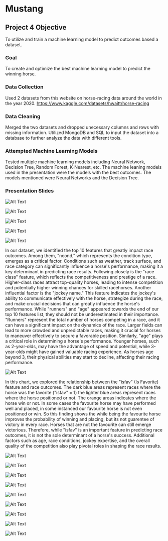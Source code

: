 # Mustang
## Project 4 Objective
To utilize and train a machine learning model to predict outcomes based a dataset.

### Goal
To create and optimize the best machine learning model to predict the winning horse.

### Data Collection
Used 2 datasets from this website on horse-racing data around the world in the year 2020.
https://www.kaggle.com/datasets/hwaitt/horse-racing

### Data Cleaning
Merged the two datasets and dropped unecessary columns and rows with missing information. Utilized MongoDB and SQL to input the dataset into a database to further analyze the data with different tools.

### Attempted Machine Learning Models
Tested multiple machine learning models including Neural Network, Decision Tree, Random Forest, K-Nearest, etc. The machine leaning models used in the presentation were the models with the best outcomes. The models mentioned were Neural Networks and the Decision Tree.

### Presentation Slides
![Alt Text](https://github.com/hiromimiyata/Mustang/blob/main/Presentation_Slides/%E3%82%B9%E3%82%AF%E3%83%AA%E3%83%BC%E3%83%B3%E3%82%B7%E3%83%A7%E3%83%83%E3%83%88%202023-07-23%2010.23.09.png)

![Alt Text](https://github.com/hiromimiyata/Mustang/blob/main/Presentation_Slides/%E3%82%B9%E3%82%AF%E3%83%AA%E3%83%BC%E3%83%B3%E3%82%B7%E3%83%A7%E3%83%83%E3%83%88%202023-07-24%2020.12.30.png)

![Alt Text](https://github.com/hiromimiyata/Mustang/blob/main/Presentation_Slides/%E3%82%B9%E3%82%AF%E3%83%AA%E3%83%BC%E3%83%B3%E3%82%B7%E3%83%A7%E3%83%83%E3%83%88%202023-07-23%2010.24.01.png)

![Alt Text](https://github.com/hiromimiyata/Mustang/blob/main/Presentation_Slides/%E3%82%B9%E3%82%AF%E3%83%AA%E3%83%BC%E3%83%B3%E3%82%B7%E3%83%A7%E3%83%83%E3%83%88%202023-07-24%2020.12.12.png)

![Alt Text](https://github.com/hiromimiyata/Mustang/blob/main/Presentation_Slides/%E3%82%B9%E3%82%AF%E3%83%AA%E3%83%BC%E3%83%B3%E3%82%B7%E3%83%A7%E3%83%83%E3%83%88%202023-07-24%2020.14.30.png)

 In our dataset, we identified the top 10 features that greatly impact race outcomes. Among them, "ncond," which represents the condition type, emerges as a critical factor. Conditions such as weather, track surface, and race category can significantly influence a horse's performance, making it a key determinant in predicting race results.
Following closely is the "race class" feature, which reflects the competitiveness and prestige of a race. Higher-class races attract top-quality horses, leading to intense competition and potentially higher winning chances for skilled racehorses.
Another influential factor is the "jockey name." This feature indicates the jockey's ability to communicate effectively with the horse, strategize during the race, and make crucial decisions that can greatly influence the horse's performance.
While "runners" and "age" appeared towards the end of our top 10 features list, they should not be underestimated in their importance. "Runners" represent the total number of horses competing in a race, and it can have a significant impact on the dynamics of the race. Larger fields can lead to more crowded and unpredictable races, making it crucial for horses to maneuver effectively to secure a favorable position. Similarly, "age" plays a critical role in determining a horse's performance. Younger horses, such as 2-year-olds, may have the advantage of speed and potential, while 3-year-olds might have gained valuable racing experience. As horses age beyond 3, their physical abilities may start to decline, affecting their racing performance.

![Alt Text](https://github.com/hiromimiyata/Mustang/blob/main/Presentation_Slides/%E3%82%B9%E3%82%AF%E3%83%AA%E3%83%BC%E3%83%B3%E3%82%B7%E3%83%A7%E3%83%83%E3%83%88%202023-07-23%2011.02.53.png)

In this chart, we explored the relationship between the "isfav" (Is Favorite) feature and race outcomes. The dark blue areas represent races where the horse was the favorite ("isfav" = 1) the lighter blue areas represent races where the horse positioned or not. The orange areas indicates where the horse win or not. In some cases the favourite horse may have performed well and placed, in some instanced our favourite horse is not even positioned or win. So this finding shows the while being the favourite horse improves the probability of winning and placing, but its not guarentee of victory in every race. Horses that are not the favourite can still emerge victorious. Therefore, while "isfav" is an important feature in predicting race outcomes, it is not the sole determinant of a horse's success. Additional factors such as age, race conditions, jockey expertise, and the overall quality of the competition also play pivotal roles in shaping the race results.

![Alt Text](https://github.com/hiromimiyata/Mustang/blob/main/Presentation_Slides/%E3%82%B9%E3%82%AF%E3%83%AA%E3%83%BC%E3%83%B3%E3%82%B7%E3%83%A7%E3%83%83%E3%83%88%202023-07-23%2011.03.46.png)

![Alt Text](https://github.com/hiromimiyata/Mustang/blob/main/Presentation_Slides/%E3%82%B9%E3%82%AF%E3%83%AA%E3%83%BC%E3%83%B3%E3%82%B7%E3%83%A7%E3%83%83%E3%83%88%202023-07-23%2011.04.05.png)

![Alt Text](https://github.com/hiromimiyata/Mustang/blob/main/Presentation_Slides/%E3%82%B9%E3%82%AF%E3%83%AA%E3%83%BC%E3%83%B3%E3%82%B7%E3%83%A7%E3%83%83%E3%83%88%202023-07-23%2011.04.15.png)

![Alt Text](https://github.com/hiromimiyata/Mustang/blob/main/Presentation_Slides/%E3%82%B9%E3%82%AF%E3%83%AA%E3%83%BC%E3%83%B3%E3%82%B7%E3%83%A7%E3%83%83%E3%83%88%202023-07-24%2020.13.39.png)

![Alt Text](https://github.com/hiromimiyata/Mustang/blob/main/Presentation_Slides/%E3%82%B9%E3%82%AF%E3%83%AA%E3%83%BC%E3%83%B3%E3%82%B7%E3%83%A7%E3%83%83%E3%83%88%202023-07-23%2021.15.05.png)

![Alt Text](https://github.com/hiromimiyata/Mustang/blob/main/Presentation_Slides/%E3%82%B9%E3%82%AF%E3%83%AA%E3%83%BC%E3%83%B3%E3%82%B7%E3%83%A7%E3%83%83%E3%83%88%202023-07-24%2020.12.30.png)

![Alt Text](https://github.com/hiromimiyata/Mustang/blob/main/Presentation_Slides/%E3%82%B9%E3%82%AF%E3%83%AA%E3%83%BC%E3%83%B3%E3%82%B7%E3%83%A7%E3%83%83%E3%83%88%202023-07-23%2011.05.13.png)

![Alt Text](https://github.com/hiromimiyata/Mustang/blob/main/Presentation_Slides/%E3%82%B9%E3%82%AF%E3%83%AA%E3%83%BC%E3%83%B3%E3%82%B7%E3%83%A7%E3%83%83%E3%83%88%202023-07-24%2020.12.12.png)

![Alt Text](https://github.com/hiromimiyata/Mustang/blob/main/Presentation_Slides/%E3%82%B9%E3%82%AF%E3%83%AA%E3%83%BC%E3%83%B3%E3%82%B7%E3%83%A7%E3%83%83%E3%83%88%202023-07-24%2020.14.30.png)

